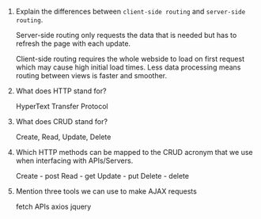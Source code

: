 1.  Explain the differences between `client-side routing` and `server-side routing`.
	
	Server-side routing only requests the data that is needed but has to refresh the page with each update.

 	Client-side routing requires the whole webside to load on first request which may cause high initial load times. Less data processing means routing between views is faster and smoother.

2.  What does HTTP stand for?
	
	HyperText Transfer Protocol


3.  What does CRUD stand for?

	Create, Read, Update, Delete

4.  Which HTTP methods can be mapped to the CRUD acronym that we use when interfacing with APIs/Servers.

	Create - post
 	Read - get
 	Update - put
 	Delete - delete

5.  Mention three tools we can use to make AJAX requests

	fetch APIs
 	axios
 	jquery